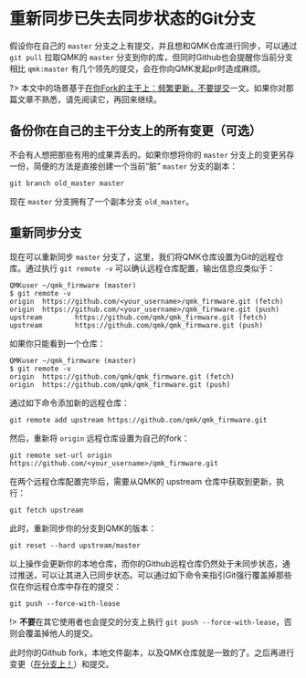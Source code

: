 # 重新同步已失去同步状态的Git分支

<!---
  original document: 0.14.23:docs/newbs_git_resynchronize_a_branch.md
  git diff 0.14.23 HEAD -- docs/newbs_git_resynchronize_a_branch.md | cat
-->

假设你在自己的 `master` 分支之上有提交，并且想和QMK仓库进行同步，可以通过 `git pull` 拉取QMK的 `master` 分支到你的库，但同时Github也会提醒你当前分支相比 `qmk:master` 有几个领先的提交，会在你向QMK发起pr时造成麻烦。

?> 本文中的场景基于[在你Fork的主干上：频繁更新，不要提交](zh-ch/newbs_git_using_your_master_branch.md)一文。如果你对那篇文章不熟悉，请先阅读它，再回来继续。

## 备份你在自己的主干分支上的所有变更（可选）

不会有人想把那些有用的成果弄丢的。如果你想将你的 `master` 分支上的变更另存一份，简便的方法是直接创建一个当前“脏” `master` 分支的副本：

```
git branch old_master master
```

现在 `master` 分支拥有了一个副本分支 `old_master`。

## 重新同步分支

现在可以重新同步 `master` 分支了，这里，我们将QMK仓库设置为Git的远程仓库。通过执行 `git remote -v` 可以确认远程仓库配置，输出信息应类似于：

```
QMKuser ~/qmk_firmware (master)
$ git remote -v
origin  https://github.com/<your_username>/qmk_firmware.git (fetch)
origin  https://github.com/<your_username>/qmk_firmware.git (push)
upstream        https://github.com/qmk/qmk_firmware.git (fetch)
upstream        https://github.com/qmk/qmk_firmware.git (push)
```

如果你只能看到一个仓库：

```
QMKuser ~/qmk_firmware (master)
$ git remote -v
origin  https://github.com/qmk/qmk_firmware.git (fetch)
origin  https://github.com/qmk/qmk_firmware.git (push)
```

通过如下命令添加新的远程仓库：

```
git remote add upstream https://github.com/qmk/qmk_firmware.git
```

然后，重新将 `origin` 远程仓库设置为自己的fork：

```
git remote set-url origin https://github.com/<your_username>/qmk_firmware.git
```

在两个远程仓库配置完毕后，需要从QMK的 upstream 仓库中获取到更新，执行：

```
git fetch upstream
```

此时，重新同步你的分支到QMK的版本：

```
git reset --hard upstream/master
```

以上操作会更新你的本地仓库，而你的Github远程仓库仍然处于未同步状态，通过推送，可以让其进入已同步状态。可以通过如下命令来指引Git强行覆盖掉那些仅在你远程仓库中存在的提交：

```
git push --force-with-lease
```

!> **不要**在其它使用者也会提交的分支上执行 `git push --force-with-lease`，否则会覆盖掉他人的提交。

此时你的Github fork，本地文件副本，以及QMK仓库就是一致的了。之后再进行变更（[在分支上！](newbs_git_using_your_master_branch.md#making-changes)）和提交。
